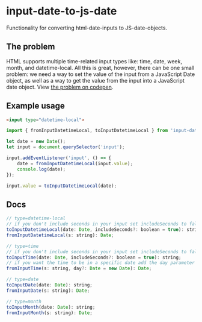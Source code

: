 # input-date-to-js-date

Functionality for converting html-date-inputs to JS-date-objects.

## The problem
HTML supports multiple time-related input types like: time, date, week, month, and datetime-local. All this is great, however, there can be one small problem: we need a way to set the value of the input from a JavaScript Date object, as well as a way to get the value from the input into a JavaScript date object.
View [the problem on codepen](https://codepen.io/MendyBerger/pen/zYBvOKW).

## Example usage
```html
<input type="datetime-local">
```
```JavaScript
import { fromInputDatetimeLocal, toInputDatetimeLocal } from 'input-date-to-js-date';

let date = new Date();
let input = document.querySelector('input');

input.addEventListener('input', () => {
	date = fromInputDatetimeLocal(input.value);
	console.log(date);
});

input.value = toInputDatetimeLocal(date);
```

## Docs
```JavaScript
// type=datetime-local
// if you don't include seconds in your input set includeSeconds to false
toInputDatetimeLocal(date: Date, includeSeconds?: boolean = true): string;
fromInputDatetimeLocal(s: string): Date;

// type=time
// if you don't include seconds in your input set includeSeconds to false
toInputTime(date: Date, includeSeconds?: boolean = true): string;
// if you want the time to be in a specific date add the day parameter otherwise it will default to 1970-01-01
fromInputTime(s: string, day?: Date = new Date): Date;

// type=date
toInputDate(date: Date): string;
fromInputDate(s: string): Date;

// type=month
toInputMonth(date: Date): string;
fromInputMonth(s: string): Date;
```